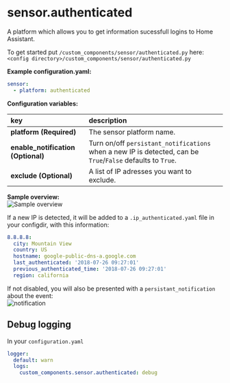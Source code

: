 # sensor.authenticated

A platform which allows you to get information sucessfull logins to Home Assistant.
  
To get started put `/custom_components/sensor/authenticated.py` here:  
`<config directory>/custom_components/sensor/authenticated.py`  
  
**Example configuration.yaml:**

```yaml
sensor:
  - platform: authenticated
```

**Configuration variables:**

key | description  
:--- | :---  
**platform (Required)** | The sensor platform name.
**enable_notification (Optional)** | Turn on/off `persistant_notifications` when a new IP is detected, can be `True`/`False` defaults to `True`.
**exclude (Optional)** | A list of IP adresses you want to exclude.
  
**Sample overview:**\
![Sample overview](/img/overview.png)

If a new IP is detected, it will be added to a `.ip_authenticated.yaml` file in your configdir, with this information:

```yaml
8.8.8.8:
  city: Mountain View
  country: US
  hostname: google-public-dns-a.google.com
  last_authenticated: '2018-07-26 09:27:01'
  previous_authenticated_time: '2018-07-26 09:27:01'
  region: california
```

If not disabled, you will also be presented with a `persistant_notification` about the event:\
![notification](/img/persistant_notification.png)

## Debug logging

In your `configuration.yaml`

```yaml
logger:
  default: warn
  logs:
    custom_components.sensor.authenticated: debug
```